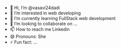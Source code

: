 - 👋 Hi, I’m @vasavi24dadi
- 👀 I’m interested in web developing
- 🌱 I’m currently learning FullStack web development
- 💞️ I’m looking to collaborate on ...
- 📫 How to reach me Linkedin
- 😄 Pronouns: She
- ⚡ Fun fact: ...

<!---
vasavi24dadi/vasavi24dadi is a ✨ special ✨ repository because its `README.md` (this file) appears on your GitHub profile.
You can click the Preview link to take a look at your changes.
--->
